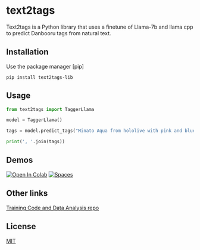 # text2tags

Text2tags is a Python library that uses a finetune of Llama-7b and llama cpp to predict Danbooru tags from natural text.

## Installation
Use the package manager [pip]
```
pip install text2tags-lib
```

## Usage

```python
from text2tags import TaggerLlama

model = TaggerLlama()

tags = model.predict_tags("Minato Aqua from hololive with pink and blue twintails in a blue maid outfit")

print(', '.join(tags))
```

## Demos

[![Open In Colab](https://colab.research.google.com/assets/colab-badge.svg)](https://colab.research.google.com/github/DatboiiPuntai/text2tags-lib/blob/master/examples/text2tags_colab.ipynb)
[![Spaces](https://img.shields.io/badge/%F0%9F%A4%97%20Hugging%20Face-Spaces-blue)](https://huggingface.co/spaces/ooferdoodles/text2tags-demo)

## Other links
[Training Code and Data Analysis repo](https://github.com/DatboiiPuntai/Text2Tags)

## License

[MIT](https://choosealicense.com/licenses/mit/)
